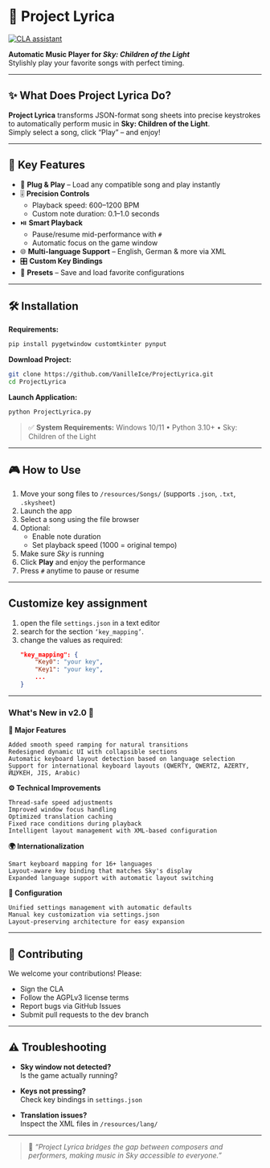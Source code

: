 # 🎹 Project Lyrica

[![CLA assistant](https://cla-assistant.io/readme/badge/VanilleIce/ProjectLyrica)](https://cla-assistant.io/VanilleIce/ProjectLyrica)

**Automatic Music Player for _Sky: Children of the Light_**  
Stylishly play your favorite songs with perfect timing.

---

## ✨ What Does Project Lyrica Do?

**Project Lyrica** transforms JSON-format song sheets into precise keystrokes to automatically perform music in **Sky: Children of the Light**.  
Simply select a song, click “Play” – and enjoy!

---

## 🔑 Key Features

- 🎼 **Plug & Play** – Load any compatible song and play instantly  
- 🎚️ **Precision Controls**  
  - Playback speed: 600–1200 BPM  
  - Custom note duration: 0.1–1.0 seconds  
- ⏯️ **Smart Playback**  
  - Pause/resume mid-performance with `#`  
  - Automatic focus on the game window  
- 🌐 **Multi-language Support** – English, German & more via XML  
- 🎛️ **Custom Key Bindings**  
- 💾 **Presets** – Save and load favorite configurations  

---

## 🛠️ Installation

**Requirements:**

```bash
pip install pygetwindow customtkinter pynput
```

**Download Project:**

```bash
git clone https://github.com/VanilleIce/ProjectLyrica.git
cd ProjectLyrica
```

**Launch Application:**

```bash
python ProjectLyrica.py
```

> ✅ **System Requirements:** Windows 10/11 • Python 3.10+ • Sky: Children of the Light

---

## 🎮 How to Use

1. Move your song files to `/resources/Songs/` (supports `.json`, `.txt`, `.skysheet`)  
2. Launch the app  
3. Select a song using the file browser  
4. Optional:  
   - Enable note duration  
   - Set playback speed (1000 = original tempo)  
5. Make sure _Sky_ is running  
6. Click **Play** and enjoy the performance  
7. Press `#` anytime to pause or resume

---

## Customize key assignment

1. open the file `settings.json` in a text editor
2. search for the section `‘key_mapping’`.
3. change the values as required:
   ```json
   "key_mapping": {
       "Key0": "your key",
       "Key1": "your key",
       ...
   }

---

### What's New in v2.0 🚀

**🌟 Major Features**

```
Added smooth speed ramping for natural transitions
Redesigned dynamic UI with collapsible sections
Automatic keyboard layout detection based on language selection
Support for international keyboard layouts (QWERTY, QWERTZ, AZERTY, ЙЦУКЕН, JIS, Arabic)
```

**⚙️ Technical Improvements**

```
Thread-safe speed adjustments
Improved window focus handling
Optimized translation caching
Fixed race conditions during playback
Intelligent layout management with XML-based configuration
```

**🌍 Internationalization**

```
Smart keyboard mapping for 16+ languages
Layout-aware key binding that matches Sky's display
Expanded language support with automatic layout switching
```
> 

**🔧 Configuration**

```
Unified settings management with automatic defaults
Manual key customization via settings.json
Layout-preserving architecture for easy expansion
```

---

## 🤝 Contributing

We welcome your contributions! Please:

- Sign the CLA  
- Follow the AGPLv3 license terms  
- Report bugs via GitHub Issues  
- Submit pull requests to the dev branch

---

## ⚠️ Troubleshooting

- **Sky window not detected?**  
  Is the game actually running?

- **Keys not pressing?**  
  Check key bindings in `settings.json`  

- **Translation issues?**  
  Inspect the XML files in `/resources/lang/`  

---

> 🌈 _“Project Lyrica bridges the gap between composers and performers, making music in Sky accessible to everyone.”_
